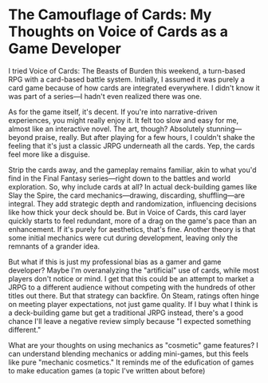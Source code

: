 # The Camouflage of Cards: My Thoughts on Voice of Cards as a Game Developer

I tried Voice of Cards: The Beasts of Burden this weekend, a turn-based RPG with a card-based battle system. Initially, I assumed it was purely a card game because of how cards are integrated everywhere. I didn't know it was part of a series—I hadn't even realized there was one.

As for the game itself, it's decent. If you're into narrative-driven experiences, you might really enjoy it. It felt too slow and easy for me, almost like an interactive novel. The art, though? Absolutely stunning—beyond praise, really. But after playing for a few hours, I couldn't shake the feeling that it's just a classic JRPG underneath all the cards. Yep, the cards feel more like a disguise.

Strip the cards away, and the gameplay remains familiar, akin to what you'd find in the Final Fantasy series—right down to the battles and world exploration. So, why include cards at all? In actual deck-building games like Slay the Spire, the card mechanics—drawing, discarding, shuffling—are integral. They add strategic depth and randomization, influencing decisions like how thick your deck should be. But in Voice of Cards, this card layer quickly starts to feel redundant, more of a drag on the game's pace than an enhancement. If it's purely for aesthetics, that's fine. Another theory is that some initial mechanics were cut during development, leaving only the remnants of a grander idea.

But what if this is just my professional bias as a gamer and game developer? Maybe I'm overanalyzing the "artificial" use of cards, while most players don't notice or mind. I get that this could be an attempt to market a JRPG to a different audience without competing with the hundreds of other titles out there. But that strategy can backfire. On Steam, ratings often hinge on meeting player expectations, not just game quality. If I buy what I think is a deck-building game but get a traditional JRPG instead, there's a good chance I'll leave a negative review simply because "I expected something different."

What are your thoughts on using mechanics as "cosmetic" game features? I can understand blending mechanics or adding mini-games, but this feels like pure "mechanic cosmetics." It reminds me of the edufication of games to make education games (a topic I've written about before)